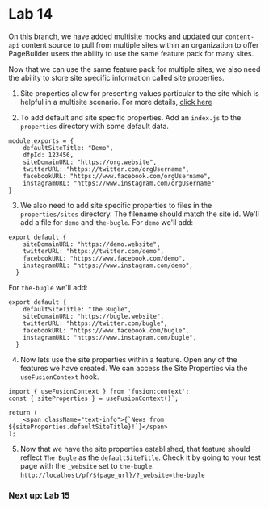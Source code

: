 # Lab 14

On this branch, we have added multisite mocks and updated our `content-api` content source to pull from multiple sites within an organization to offer PageBuilder users the ability to use the same feature pack for many sites.

Now that we can use the same feature pack for multiple sites, we also need the ability to store site specific information called site properties.

1. Site properties allow for presenting values particular to the site which is helpful in a multisite scenario. For more details, [click here](https://redirector.arcpublishing.com/alc/arc-products/pagebuilder/fusion/documentation/recipes/using-site-properties.md)

2. To add default and site specific properties. Add an `index.js` to the `properties` directory with some default data.

```
module.exports = {
    defaultSiteTitle: "Demo",
    dfpId: 123456,
    siteDomainURL: "https://org.website",
    twitterURL: "https://twitter.com/orgUsername",
    facebookURL: "https://www.facebook.com/orgUsername",
    instagramURL: "https://www.instagram.com/orgUsername"
}
```

3. We also need to add site specific properties to files in the `properties/sites` directory. The filename should match the site id. We'll add a file for `demo` and `the-bugle`. For `demo` we'll add:

```
export default {
    siteDomainURL: "https://demo.website",
    twitterURL: "https://twitter.com/demo",
    facebookURL: "https://www.facebook.com/demo",
    instagramURL: "https://www.instagram.com/demo",
  }
```

For `the-bugle` we'll add:

```
export default {
    defaultSiteTitle: "The Bugle",
    siteDomainURL: "https://bugle.website",
    twitterURL: "https://twitter.com/bugle",
    facebookURL: "https://www.facebook.com/bugle",
    instagramURL: "https://www.instagram.com/bugle",
  }
```

4. Now lets use the site properties within a feature. Open any of the features we have created. We can access the Site Properties via the `useFusionContext` hook.

```
import { useFusionContext } from 'fusion:context';
const { siteProperties } = useFusionContext()`;

return (
    <span className="text-info">{`News from ${siteProperties.defaultSiteTitle}!`}</span>
);
```

5. Now that we have the site properties established, that feature should reflect `The Bugle` as the `defaultSiteTitle`. Check it by going to your test page with the `_website` set to `the-bugle`. `http://localhost/pf/${page_url}/?_website=the-bugle`


### Next up: Lab 15